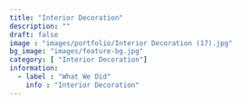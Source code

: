 ```yaml
---
title: "Interior Decoration"
description: ""
draft: false
image : "images/portfolio/Interior Decoration (17).jpg"
bg_image: "images/feature-bg.jpg"
category: [ "Interior Decoration"]
information:
  - label : "What We Did"
    info : "Interior Decoration"
---
```



